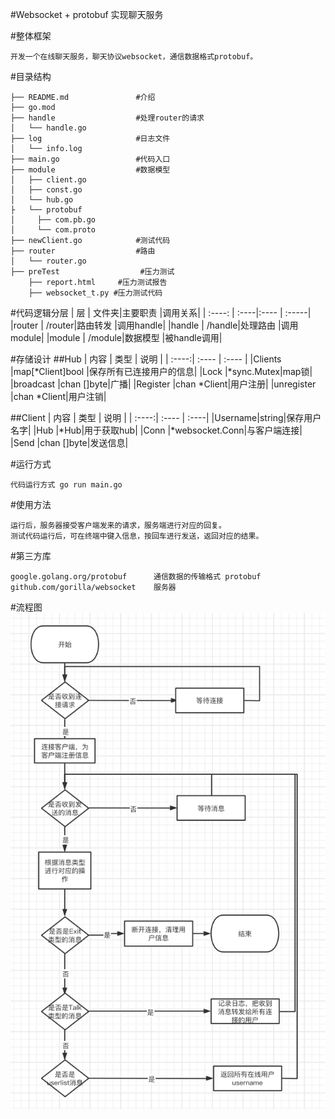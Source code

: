 #Websocket + protobuf 实现聊天服务

#整体框架
```
开发一个在线聊天服务，聊天协议websocket，通信数据格式protobuf。
```

#目录结构
```
├── README.md               #介绍
├── go.mod
├── handle                  #处理router的请求
│   └── handle.go
├── log                     #日志文件
│   └── info.log
├── main.go                 #代码入口
├── module                  #数据模型
│   ├── client.go
│   ├── const.go
│   └── hub.go
├   └── protobuf                        
│     ├── com.pb.go
│     └── com.proto
├── newClient.go            #测试代码
├── router                  #路由
│   └── router.go
├── preTest                  #压力测试
    ├── report.html     #压力测试报告
    ├── websocket_t.py #压力测试代码

```

#代码逻辑分层
| 层     | 文件夹|主要职责 |调用关系|
| :----: | :----|:---- | :-----|
|router  | /router|路由转发 |调用handle|
|handle  | /handle|处理路由 |调用module|
|module  | /module|数据模型 |被handle调用|

#存储设计
##Hub
| 内容 | 类型 |  说明 |
| :----:| :---- | :---- |
|Clients |map[*Client]bool |保存所有已连接用户的信息|
|Lock |*sync.Mutex|map锁|
|broadcast  |chan []byte|广播|
|Register   |chan *Client|用户注册|
|unregister |chan *Client|用户注销|

##Client
| 内容 | 类型 |  说明 |
| :----:| :---- | :----|
|Username|string|保存用户名字|
|Hub |*Hub|用于获取hub|
|Conn |*websocket.Conn|与客户端连接|
|Send |chan []byte|发送信息|

#运行方式

```
代码运行方式 go run main.go
```

#使用方法
```
运行后，服务器接受客户端发来的请求，服务端进行对应的回复。
测试代码运行后，可在终端中键入信息，按回车进行发送，返回对应的结果。
```

#第三方库
```
google.golang.org/protobuf      通信数据的传输格式 protobuf
github.com/gorilla/websocket    服务器
```

#流程图
![xxx](picture/flow.png)


